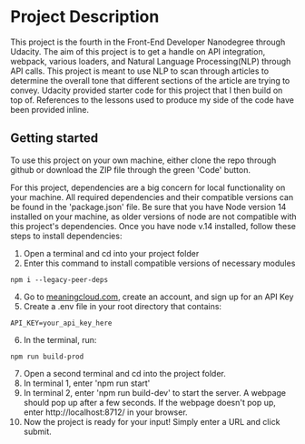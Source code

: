 # Project Description

This project is the fourth in the Front-End Developer Nanodegree through Udacity. The aim of this project is to get a handle on API integration, webpack, various loaders, and Natural Language Processing(NLP) through API calls. This project is meant to use NLP to scan through articles to determine the overall tone that different sections of the article are trying to convey. Udacity provided starter code for this project that I then build on top of. References to the lessons used to produce my side of the code have been provided inline. 

## Getting started

To use this project on your own machine, either clone the repo through github or download the ZIP file through the green 'Code' button. 

For this project, dependencies are a big concern for local functionality on your machine. All required dependencies and their compatible versions can be found in the 'package.json' file. Be sure that you have Node version 14 installed on your machine, as older versions of node are not compatible with this project's dependencies. Once you have node v.14 installed, follow these steps to install dependencies: 

1. Open a terminal and cd into your project folder
2. Enter this command to install compatible versions of necessary modules
```
npm i --legacy-peer-deps
```
4. Go to [meaningcloud.com](https://learn.meaningcloud.com/developer/sentiment-analysis/2.1/doc), create an account, and sign up for an API Key
5. Create a .env file in your root directory that contains: 
```
API_KEY=your_api_key_here
```
6. In the terminal, run: 
```
npm run build-prod
```
7. Open a second terminal and cd into the project folder.
8. In terminal 1, enter 'npm run start'
9.  In terminal 2, enter 'npm run build-dev' to start the server. A webpage should pop up after a few seconds. If the webpage doesn't pop up, enter http://localhost:8712/ in your browser.
10. Now the project is ready for your input! Simply enter a URL and click submit.